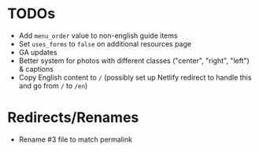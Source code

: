 # TODOs

- Add `menu_order` value to non-english guide items
- Set `uses_forms` to `false` on additional resources page
- GA updates
- Better system for photos with different classes ("center", "right", "left") & captions
- Copy English content to `/` (possibly set up Netlify redirect to handle this and go from `/` to `/en`)

# Redirects/Renames

- Rename #3 file to match permalink
